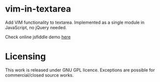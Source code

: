 vim-in-textarea
===============

Add VIM functionality to textarea. Implemented as a single module in JavaScript, no jQuery needed.

Check online jsfiddle demo [here][demo-link]

[demo-link]: http://jsfiddle.net/gh/gist/mootools/1.2/4397764/

Licensing
=========

This work is released under GNU GPL licence. Exceptions are possible for commercial/closed source works.


